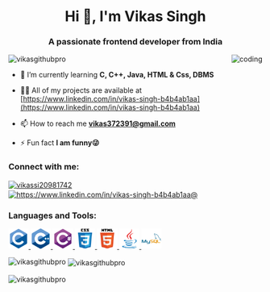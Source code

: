 <h1 align="center">Hi 👋, I'm Vikas Singh</h1>
<h3 align="center">A passionate frontend developer from India</h3>

<img align="right" alt="coding" widht="400" src="https://i.pinimg.com/originals/54/e3/7d/54e37d8074ebcde1d96c77d7b2a7f310.gif">

<p align="left"> <img src="https://komarev.com/ghpvc/?username=vikasgithubpro&label=Profile%20views&color=0e75b6&style=flat" alt="vikasgithubpro" /> </p>

- 🌱 I’m currently learning **C, C++, Java, HTML & Css, DBMS**

- 👨‍💻 All of my projects are available at [https://www.linkedin.com/in/vikas-singh-b4b4ab1aa](https://www.linkedin.com/in/vikas-singh-b4b4ab1aa)

- 📫 How to reach me **vikas372391@gmail.com**

- ⚡ Fun fact **I am funny😜**

<h3 align="left">Connect with me:</h3>
<p align="left">
<a href="https://twitter.com/vikassi20981742" target="blank"><img align="center" src="https://raw.githubusercontent.com/rahuldkjain/github-profile-readme-generator/master/src/images/icons/Social/twitter.svg" alt="vikassi20981742" height="30" width="40" /></a>
<a href="https://linkedin.com/in/https://www.linkedin.com/in/vikas-singh-b4b4ab1aa@" target="blank"><img align="center" src="https://raw.githubusercontent.com/rahuldkjain/github-profile-readme-generator/master/src/images/icons/Social/linked-in-alt.svg" alt="https://www.linkedin.com/in/vikas-singh-b4b4ab1aa@" height="30" width="40" /></a>
</p>

<h3 align="left">Languages and Tools:</h3>
<p align="left"> <a href="https://www.cprogramming.com/" target="_blank" rel="noreferrer"> <img src="https://raw.githubusercontent.com/devicons/devicon/master/icons/c/c-original.svg" alt="c" width="40" height="40"/> </a> <a href="https://www.w3schools.com/cpp/" target="_blank" rel="noreferrer"> <img src="https://raw.githubusercontent.com/devicons/devicon/master/icons/cplusplus/cplusplus-original.svg" alt="cplusplus" width="40" height="40"/> </a> <a href="https://www.w3schools.com/cs/" target="_blank" rel="noreferrer"> <img src="https://raw.githubusercontent.com/devicons/devicon/master/icons/csharp/csharp-original.svg" alt="csharp" width="40" height="40"/> </a> <a href="https://www.w3schools.com/css/" target="_blank" rel="noreferrer"> <img src="https://raw.githubusercontent.com/devicons/devicon/master/icons/css3/css3-original-wordmark.svg" alt="css3" width="40" height="40"/> </a> <a href="https://www.w3.org/html/" target="_blank" rel="noreferrer"> <img src="https://raw.githubusercontent.com/devicons/devicon/master/icons/html5/html5-original-wordmark.svg" alt="html5" width="40" height="40"/> </a> <a href="https://www.java.com" target="_blank" rel="noreferrer"> <img src="https://raw.githubusercontent.com/devicons/devicon/master/icons/java/java-original.svg" alt="java" width="40" height="40"/> </a> <a href="https://www.mysql.com/" target="_blank" rel="noreferrer"> <img src="https://raw.githubusercontent.com/devicons/devicon/master/icons/mysql/mysql-original-wordmark.svg" alt="mysql" width="40" height="40"/> </a> </p>

<p><img align="left" src="https://github-readme-stats.vercel.app/api/top-langs?username=vikasgithubpro&show_icons=true&locale=en&layout=compact" alt="vikasgithubpro" /></p>

<p>&nbsp;<img align="center" src="https://github-readme-stats.vercel.app/api?username=vikasgithubpro&show_icons=true&locale=en" alt="vikasgithubpro" /></p>

<p><img align="center" src="https://github-readme-streak-stats.herokuapp.com/?user=vikasgithubpro&" alt="vikasgithubpro" /></p>
